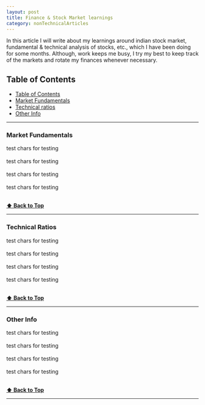 ```yaml
---
layout: post
title: Finance & Stock Market learnings
category: nonTechnicalArticles
---
```


In this article I will write about my learnings around indian stock market, fundamental & technical analysis of stocks, etc., which I have been doing for some months. 
Although, work keeps me busy, I try my best to keep track of the markets and rotate my finances whenever necessary.

## Table of Contents

- [Table of Contents](#-table-of-contents)
- [Market Fundamentals](#-market-fundamentals)
- [Technical ratios](#️-technical-ratios)
- [Other Info](#️-other-info)

---

### Market Fundamentals

test chars for testing 
<br>
<br>
test chars for testing 
<br>
<br>
test chars for testing 
<br>
<br>
test chars for testing 
<br>
<br>

**[⬆️ Back to Top](#-table-of-contents)**

---

### Technical Ratios

test chars for testing 
<br>
<br>
test chars for testing 
<br>
<br>
test chars for testing 
<br>
<br>
test chars for testing 
<br>
<br>

**[⬆️ Back to Top](#-table-of-contents)**

---

### Other Info

test chars for testing 
<br>
<br>
test chars for testing 
<br>
<br>
test chars for testing 
<br>
<br>
test chars for testing 
<br>
<br>

**[⬆️ Back to Top](#-table-of-contents)**


---------------------------------------


